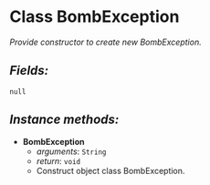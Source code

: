 # Class BombException
*Provide constructor to create new BombException.*

## _Fields:_
`null`

## _Instance methods:_
- **BombException**
    - *arguments*: `String`
    - *return*: `void`
    - Construct object class BombException.


